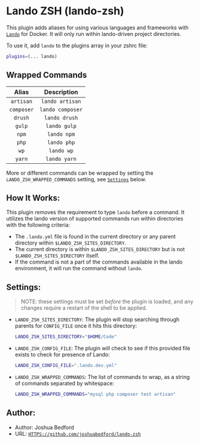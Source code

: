 # Lando ZSH (lando-zsh)

This plugin adds aliases for using various languages and frameworks with
[`Lando`](https://docs.lando.dev/basics/) for Docker. It will only run within
lando-driven project directories.

To use it, add `lando` to the plugins array in your zshrc file:

```zsh
plugins=(... lando)
```

## Wrapped Commands

|   Alias    |   Description    |
| :--------: | :--------------: |
| `artisan`  | `lando artisan`  |
| `composer` | `lando composer` |
|  `drush`   |  `lando drush`   |
|   `gulp`   |   `lando gulp`   |
|   `npm`    |   `lando npm`    |
|   `php`    |   `lando php`    |
|    `wp`    |    `lando wp`    |
|   `yarn`   |   `lando yarn`   |

More or different commands can be wrapped by setting the
`LANDO_ZSH_WRAPPED_COMMANDS` setting, see [`Settings`](#settings) below.

## How It Works:

This plugin removes the requirement to type `lando` before a command. It
utilizes the lando version of supported commands run within directories with the
following criteria:

-   The `.lando.yml` file is found in the current directory or any parent
    directory within `$LANDO_ZSH_SITES_DIRECTORY`.
-   The current directory is within `$LANDO_ZSH_SITES_DIRECTORY` but is not
    `$LANDO_ZSH_SITES_DIRECTORY` itself.
-   If the command is not a part of the commands available in the lando
    environment, it will run the command without `lando`.

## Settings:

> NOTE: these settings must be set _before_ the plugin is loaded, and any
> changes require a restart of the shell to be applied.

-   `LANDO_ZSH_SITES_DIRECTORY`: The plugin will stop searching through parents
    for `CONFIG_FILE` once it hits this directory:

    ```sh
    LANDO_ZSH_SITES_DIRECTORY="$HOME/Code"
    ```

-   `LANDO_ZSH_CONFIG_FILE`: The plugin will check to see if this provided file
    exists to check for presence of Lando:

    ```sh
    LANDO_ZSH_CONFIG_FILE=".lando.dev.yml"
    ```

-   `LANDO_ZSH_WRAPPED_COMMANDS`: The list of commands to wrap, as a string of
    commands separated by whitespace:
    ```sh
    LANDO_ZSH_WRAPPED_COMMANDS="mysql php composer test artisan"
    ```

## Author:

-   Author: Joshua Bedford
-   URL:
    [`HTTPS://github.com/joshuabedford/lando-zsh`](https://github.com/joshuabedford/lando-zsh)

